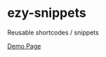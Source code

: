# ezy-snippets
Reusable shortcodes / snippets

<a href="http://helloimela.github.io/">Demo Page</a>
